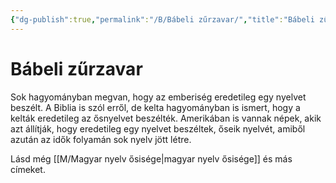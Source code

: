 ```yaml
---
{"dg-publish":true,"permalink":"/B/Bábeli zűrzavar/","title":"Bábeli zűrzavar","tags":["dg_uploaded"],"created":"2023-10-13T12:28","updated":"2023-10-25T01:02"}
---
```



# Bábeli zűrzavar

Sok hagyományban megvan, hogy az emberiség eredetileg egy nyelvet beszélt. A Biblia is szól erről, de kelta hagyományban is ismert, hogy a kelták eredetileg az ősnyelvet beszélték. Amerikában is vannak népek, akik azt állítják, hogy eredetileg egy nyelvet beszéltek, őseik nyelvét, amiből azután az idők folyamán sok nyelv jött létre.  

Lásd még [[M/Magyar nyelv ősisége\|magyar nyelv ősisége]] és más címeket.  